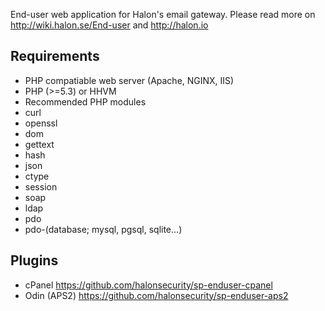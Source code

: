 End-user web application for Halon's email gateway. Please read more on http://wiki.halon.se/End-user and http://halon.io

Requirements
------------
* PHP compatiable web server (Apache, NGINX, IIS)
* PHP (>=5.3) or HHVM
* Recommended PHP modules
 * curl
 * openssl
 * dom
 * gettext
 * hash
 * json
 * ctype
 * session
 * soap
 * ldap
 * pdo
 * pdo-(database; mysql, pgsql, sqlite...)

Plugins
-------
 * cPanel https://github.com/halonsecurity/sp-enduser-cpanel
 * Odin (APS2) https://github.com/halonsecurity/sp-enduser-aps2
